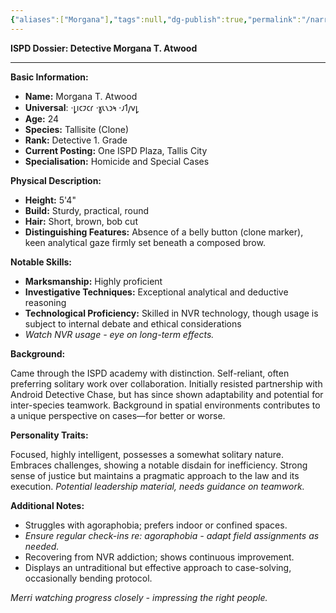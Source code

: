 ```yaml
---
{"aliases":["Morgana"],"tags":null,"dg-publish":true,"permalink":"/narrative/characters/morgana-t-atwood/","dgPassFrontmatter":true}
---
```


**ISPD Dossier: Detective Morgana T. Atwood**

---

**Basic Information:**

- **Name:** Morgana T. Atwood
- **Universal**: ·𐑛𐑦𐑤𐑲𐑤𐑩 ·𐑣𐑧𐑯𐑮𐑰 ·𐑨𐑑𐑢𐑫𐑛
- **Age:** 24
- **Species:** Tallisite (Clone)
- **Rank:** Detective 1. Grade
- **Current Posting:** One ISPD Plaza, Tallis City
- **Specialisation:** Homicide and Special Cases

**Physical Description:**

- **Height:** 5'4"
- **Build:** Sturdy, practical, round
- **Hair:** Short, brown, bob cut
- **Distinguishing Features:** Absence of a belly button (clone marker), keen analytical gaze firmly set beneath a composed brow.

**Notable Skills:**

- **Marksmanship:** Highly proficient
- **Investigative Techniques:** Exceptional analytical and deductive reasoning
- **Technological Proficiency:** Skilled in NVR technology, though usage is subject to internal debate and ethical considerations
- *Watch NVR usage - eye on long-term effects.*

**Background:**

Came through the ISPD academy with distinction. Self-reliant, often preferring solitary work over collaboration. Initially resisted partnership with Android Detective Chase, but has since shown adaptability and potential for inter-species teamwork. Background in spatial environments contributes to a unique perspective on cases—for better or worse.

**Personality Traits:**

Focused, highly intelligent, possesses a somewhat solitary nature. Embraces challenges, showing a notable disdain for inefficiency. Strong sense of justice but maintains a pragmatic approach to the law and its execution. *Potential leadership material, needs guidance on teamwork.*

**Additional Notes:**

- Struggles with agoraphobia; prefers indoor or confined spaces.
- *Ensure regular check-ins re: agoraphobia - adapt field assignments as needed.*
- Recovering from NVR addiction; shows continuous improvement.
- Displays an untraditional but effective approach to case-solving, occasionally bending protocol.

*Merri watching progress closely - impressing the right people.*